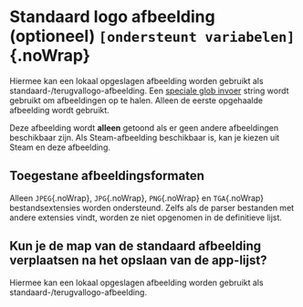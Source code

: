 # Standaard logo afbeelding (optioneel) `[ondersteunt variabelen]`{.noWrap}

Hiermee kan een lokaal opgeslagen afbeelding worden gebruikt als standaard-/terugvallogo-afbeelding. Een [speciale glob invoer](#special-glob-input) string wordt gebruikt om afbeeldingen op te halen. Alleen de eerste opgehaalde afbeelding wordt gebruikt.

Deze afbeelding wordt **alleen** getoond als er geen andere afbeeldingen beschikbaar zijn. Als Steam-afbeelding beschikbaar is, kan je kiezen uit Steam en deze afbeelding.

## Toegestane afbeeldingsformaten

Alleen `JPEG`{.noWrap}, `JPG`{.noWrap}, `PNG`{.noWrap} en `TGA`{.noWrap} bestandsextensies worden ondersteund. Zelfs als de parser bestanden met andere extensies vindt, worden ze niet opgenomen in de definitieve lijst.

## Kun je de map van de standaard afbeelding verplaatsen na het opslaan van de app-lijst?

Hiermee kan een lokaal opgeslagen afbeelding worden gebruikt als standaard-/terugvallogo-afbeelding.
